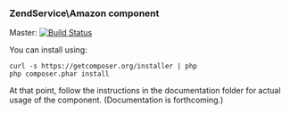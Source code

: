 ### ZendService\Amazon component

Master: [![Build Status](https://secure.travis-ci.org/zendframework/ZendService_Amazon.png?branch=master)](http://travis-ci.org/zendframework/ZendService_Amazon)

You can install using:

```
curl -s https://getcomposer.org/installer | php
php composer.phar install
```

At that point, follow the instructions in the documentation folder for actual
usage of the component. (Documentation is forthcoming.)
